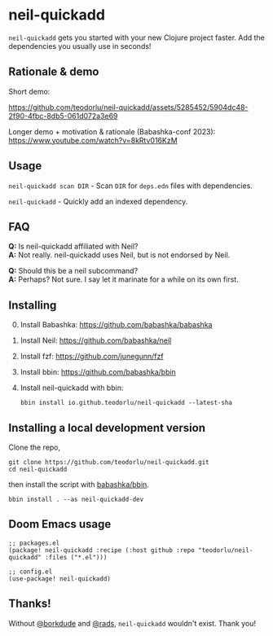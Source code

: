 # neil-quickadd

`neil-quickadd` gets you started with your new Clojure project faster.
Add the dependencies you usually use in seconds!

## Rationale & demo

Short demo:

https://github.com/teodorlu/neil-quickadd/assets/5285452/5904dc48-2f90-4fbc-8db5-061d072a3e69

Longer demo + motivation & rationale (Babashka-conf 2023): https://www.youtube.com/watch?v=8kRtv016KzM

## Usage

`neil-quickadd scan DIR` - Scan `DIR` for `deps.edn` files with dependencies.

`neil-quickadd` - Quickly add an indexed dependency.

## FAQ

**Q:** Is neil-quickadd affiliated with Neil?
<br>
**A:** Not really. neil-quickadd uses Neil, but is not endorsed by Neil.

**Q:** Should this be a neil subcommand?
<br>
**A:** Perhaps? Not sure. I say let it marinate for a while on its own first.

## Installing

0. Install Babashka: https://github.com/babashka/babashka
1. Install Neil: https://github.com/babashka/neil
2. Install fzf: https://github.com/junegunn/fzf
3. Install bbin: https://github.com/babashka/bbin
4. Install neil-quickadd with bbin:

   ```
   bbin install io.github.teodorlu/neil-quickadd --latest-sha
   ```


## Installing a local development version

Clone the repo,

    git clone https://github.com/teodorlu/neil-quickadd.git
    cd neil-quickadd
        
then install the script with [babashka/bbin][babashka-bbin].

    bbin install . --as neil-quickadd-dev

[babashka-bbin]: https://github.com/babashka/bbin

## Doom Emacs usage

```emacs-lisp
;; packages.el
(package! neil-quickadd :recipe (:host github :repo "teodorlu/neil-quickadd" :files ("*.el")))

;; config.el
(use-package! neil-quickadd)
```

## Thanks!

Without [@borkdude][borkdude] and [@rads][rads], `neil-quickadd` wouldn't exist. Thank you!

[borkdude]: https://github.com/borkdude/
[rads]: https://github.com/rads/
